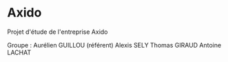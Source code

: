 # Axido
Projet d'étude de l'entreprise Axido


Groupe : 
Aurélien GUILLOU (référent)
Alexis SELY
Thomas GIRAUD
Antoine LACHAT
